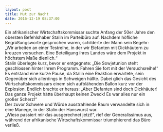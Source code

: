 ```yaml
---
layout: post
title: Mut zur Nacht
date: 2016-12-19 08:37:00
---
```


Ein afrikanischer Wirtschaftskommissar suchte Anfang der 50er Jahre den obersten Befehlshaber Stalin im Parteibüro auf. Nachdem höfliche Begrüßungsworte gesprochen waren, schilderte der Mann sein Begehr: <br>
„Wir arbeiten an einer Testreihe, in der wir Elefanten mit Dickhäutern zu kreuzen versuchen. Eine Beteiligung ihres Landes wäre dem Projekt in höchstem Maße dienlich.“<br>
Stalin überlegte kurz, bevor er entgegnete: „Die Sowjetunion steht geschlossen hinter Ihrem Programm. Fahren Sie fort mit der Versuchsreihe!“<br>
Es entstand eine kurze Pause, da Stalin eine Reaktion erwartete, sein Gegenüber sich allerdings in Schweigen hüllte. Dabei glich das Gesicht des Wirtschaftskommissars einem sich aufblähenden Ballon kurz vor der Explosion. Endlich brachte er heraus: „Aber Elefanten sind doch Dickhäuter! Das ganze Projekt hätte überhaupt keinen Zweck! Es war alles nur ein großer Scherz!“<br> Der zuvor Schwere und Würde ausstrahlende Raum verwandelte sich in eine Manege, in der Stalin der Hanswurst war.<br>
„Wieso passiert mir das ausgerechnet jetzt!“, rief der Generalissimus aus, während der afrikanische Wirtschaftskommissar triumphierend das Büro verließ.
